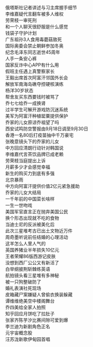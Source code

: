 俄塔斯社记者讲述与习主席握手细节  
李维嘉疑代言翻车被多人维权  
劳荣枝一审死刑  
和一个人聊天很舒服是什么感觉  
钱袋子守护计划  
广东祖孙3人食用毒蘑菇致死  
国际奥委会禁止朝鲜参加冬奥  
纪念毛泽东同志逝世45周年  
人手一条安心裤  
国家反诈中心APP有什么用  
假班主任遇上真警察家长  
王毅出席首次阿富汗邻国外长会  
解放军南海岛礁夺控硬核演练  
杨洋30岁状态  
帮舍友买东西要钱时被骂了  
乔七七给乔一成换肾  
过半学生可解开游戏防沉迷系统  
美军为阿富汗种植罂粟提供保护  
乔家的儿女原谅乔祖望了吗  
西安试鸣防空警报由9月18日调至9月30日  
香港一名80后打疫苗抽中千万豪宅  
张晚意镜头下的乔家的儿女  
中方回应清朗行动针对韩国说  
李维嘉代言茶饮品牌已成老赖  
劳荣枝当庭提出上诉  
月薪多少才会感觉幸福  
新生的购买力到底有多强  
北京暴雨  
中方向阿富汗提供价值2亿元紧急援助  
乔家的儿女大结局  
一千年前的中国菜长啥样  
一生一世吻戏  
美国军官直言正在抛弃美国公民  
换个形态出现就不吃的食物  
当迪士尼的反派被美化后  
此次三星堆考古已出土文物近万件  
周奇墨听说前任结婚的心理活动  
这羊怎么人里人气的  
英国养猪业半年损失10亿元  
王者荣耀86版西游记皮肤  
没想到西厂公公又有新活了  
白举纲披荆斩棘练英语  
航拍镜头看三星堆有多神秘  
被一只狗整破防了  
婚礼表演社死现场  
皮箱藏尸案嫌疑人曾偷衣换装躲藏  
谭维维绝美空中楼阁舞台  
乔四美给全家人拍照  
知乎回应月饼吃了拉肚子  
张家齐陈芋汐比赛间隙可爱到爆  
李兰迪为新剧角色正名  
元宇宙概念股  
汪苏泷新歌伊甸园首唱  
